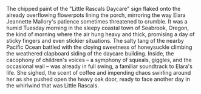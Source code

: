 The chipped paint of the "Little Rascals Daycare" sign flaked onto the already overflowing flowerpots lining the porch, mirroring the way Elara Jeannette Mallory's patience sometimes threatened to crumble.  It was a humid Tuesday morning in the sleepy coastal town of Seabrook, Oregon, the kind of morning where the air hung heavy and thick, promising a day of sticky fingers and even stickier situations. The salty tang of the nearby Pacific Ocean battled with the cloying sweetness of honeysuckle climbing the weathered clapboard siding of the daycare building.  Inside, the cacophony of children's voices – a symphony of squeals, giggles, and the occasional wail – was already in full swing, a familiar soundtrack to Elara's life.  She sighed, the scent of coffee and impending chaos swirling around her as she pushed open the heavy oak door, ready to face another day in the whirlwind that was Little Rascals.
